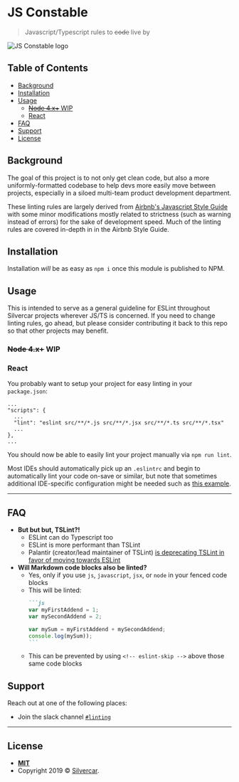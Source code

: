 # JS Constable <!-- omit in toc -->

> Javascript/Typescript rules to ~~code~~ live by

![JS Constable logo](https://i.imgur.com/lJ4lgLD.png)

## Table of Contents <!-- omit in toc -->
- [Background](#background)
- [Installation](#installation)
- [Usage](#usage)
  - [~~Node 4.x+~~ WIP](#node-4x-wip)
  - [React](#react)
- [FAQ](#faq)
- [Support](#support)
- [License](#license)

## Background
The goal of this project is to not only get clean code, but also a more uniformly-formatted codebase to help devs more easily move between projects, especially in a siloed multi-team product development department.

These linting rules are largely derived from [Airbnb's Javascript Style Guide](https://github.com/airbnb/javascript) with some minor modifications mostly related to strictness (such as warning instead of errors) for the sake of development speed. Much of the linting rules are covered in-depth in in the Airbnb Style Guide.

## Installation
Installation *will* be as easy as `npm i` once this module is published to NPM.

## Usage
This is intended to serve as a general guideline for ESLint throughout Silvercar projects wherever JS/TS is concerned. If you need to change linting rules, go ahead, but please consider contributing it back to this repo so that other projects may benefit.

### ~~Node 4.x+~~ WIP


### React

You probably want to setup your project for easy linting in your `package.json`:

```{json}
...
"scripts": {
  ...
  "lint": "eslint src/**/*.js src/**/*.jsx src/**/*.ts src/**/*.tsx"
  ...
},
...
```

You should now be able to easily lint your project manually via `npm run lint`.

Most IDEs should automatically pick up an `.eslintrc` and begin to automatically lint your code on-save or similar, but note that sometimes additional IDE-specific configuration might be needed such as [this example](https://create-react-app.dev/docs/setting-up-your-editor/).

---

## FAQ

- **But but but, TSLint?!**
  - ESLint can do Typescript too
  - ESLint is more performant than TSLint
  - Palantir (creator/lead maintainer of TSLint) [is deprecating TSLint in favor of moving towards ESLint](https://medium.com/palantir/tslint-in-2019-1a144c2317a9)
- **Will Markdown code blocks also be linted?**
  - Yes, only if you use `js`, `javascript`, `jsx`, or `node` in your fenced code blocks
  - This will be linted:
    ````markdown
    ```js
    var myFirstAddend = 1;
    var mySecondAddend = 2;

    var mySum = myFirstAddend + mySecondAddend;
    console.log(mySum));
    ```
    ````
  - This can be prevented by using `<!-- eslint-skip -->` above those same code blocks


## Support

Reach out at one of the following places:

- Join the slack channel [`#linting`](https://silvercar.slack.com/app_redirect?channel=linting)

---

## License

- **[MIT](https://choosealicense.com/licenses/mit/)**
- Copyright 2019 © [Silvercar](https://silvercar.com).